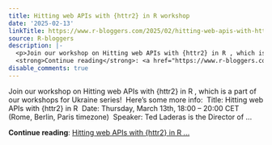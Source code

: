 ```yaml
---
title: Hitting web APIs with {httr2} in R workshop
date: '2025-02-13'
linkTitle: https://www.r-bloggers.com/2025/02/hitting-web-apis-with-httr2-in-r-workshop/
source: R-bloggers
description: |-
  <p>Join our workshop on Hitting web APIs with {httr2} in R , which is a part of our workshops for Ukraine series!  Here’s some more info:  Title: Hitting web APIs with {httr2} in R  Date: Thursday, March 13th, 18:00 – 20:00 CET (Rome, Berlin, Paris timezone)  Speaker: Ted Laderas is the Director of ...</p>
  <strong>Continue reading</strong>: <a href="https://www.r-bloggers.com/2025/02/hitting-web-apis-with-httr2-in-r-workshop/">Hitting web APIs with {httr2} in R ...
disable_comments: true
---
```

<p>Join our workshop on Hitting web APIs with {httr2} in R , which is a part of our workshops for Ukraine series!  Here’s some more info:  Title: Hitting web APIs with {httr2} in R  Date: Thursday, March 13th, 18:00 – 20:00 CET (Rome, Berlin, Paris timezone)  Speaker: Ted Laderas is the Director of ...</p>
<strong>Continue reading</strong>: <a href="https://www.r-bloggers.com/2025/02/hitting-web-apis-with-httr2-in-r-workshop/">Hitting web APIs with {httr2} in R ...